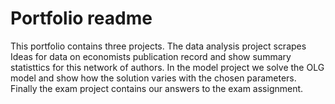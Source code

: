 # Portfolio readme

This portfolio contains three projects. The data analysis project scrapes Ideas for data on economists publication record 
and show summary statisttics for this network of authors. In the model project we solve the OLG model and show how the solution
varies with the chosen parameters. Finally the exam project contains our answers to the exam assignment.
